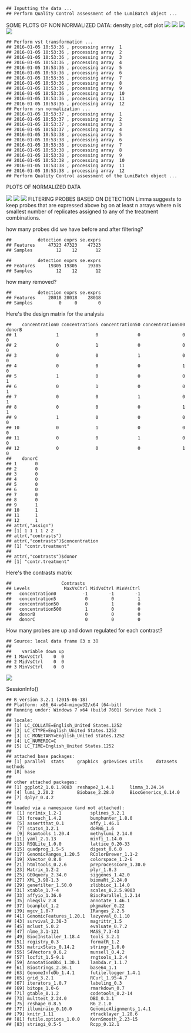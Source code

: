     ## Inputting the data ...
    ## Perform Quality Control assessment of the LumiBatch object ...

SOME PLOTS OF NON NORMALIZED DATA: density plot, cdf plot ![](raw-data-analysis_files/figure-markdown_github/unnamed-chunk-3-1.png) ![](raw-data-analysis_files/figure-markdown_github/unnamed-chunk-3-2.png) ![](raw-data-analysis_files/figure-markdown_github/unnamed-chunk-3-3.png) ![](raw-data-analysis_files/figure-markdown_github/unnamed-chunk-3-4.png)

    ## Perform vst transformation ...
    ## 2016-01-05 10:53:36 , processing array  1 
    ## 2016-01-05 10:53:36 , processing array  2 
    ## 2016-01-05 10:53:36 , processing array  3 
    ## 2016-01-05 10:53:36 , processing array  4 
    ## 2016-01-05 10:53:36 , processing array  5 
    ## 2016-01-05 10:53:36 , processing array  6 
    ## 2016-01-05 10:53:36 , processing array  7 
    ## 2016-01-05 10:53:36 , processing array  8 
    ## 2016-01-05 10:53:36 , processing array  9 
    ## 2016-01-05 10:53:36 , processing array  10 
    ## 2016-01-05 10:53:36 , processing array  11 
    ## 2016-01-05 10:53:36 , processing array  12 
    ## Perform rsn normalization ...
    ## 2016-01-05 10:53:37 , processing array  1 
    ## 2016-01-05 10:53:37 , processing array  2 
    ## 2016-01-05 10:53:37 , processing array  3 
    ## 2016-01-05 10:53:37 , processing array  4 
    ## 2016-01-05 10:53:38 , processing array  5 
    ## 2016-01-05 10:53:38 , processing array  6 
    ## 2016-01-05 10:53:38 , processing array  7 
    ## 2016-01-05 10:53:38 , processing array  8 
    ## 2016-01-05 10:53:38 , processing array  9 
    ## 2016-01-05 10:53:38 , processing array  10 
    ## 2016-01-05 10:53:38 , processing array  11 
    ## 2016-01-05 10:53:38 , processing array  12 
    ## Perform Quality Control assessment of the LumiBatch object ...

PLOTS OF NORMALIZED DATA

![](raw-data-analysis_files/figure-markdown_github/unnamed-chunk-4-1.png) ![](raw-data-analysis_files/figure-markdown_github/unnamed-chunk-4-2.png) ![](raw-data-analysis_files/figure-markdown_github/unnamed-chunk-4-3.png) FILTERING PROBES BASED ON DETECTION Limma suggests to keep probes that are expressed above bg on at least n arrays where n is smallest number of replicates assigned to any of the treatment combinations.

how many probes did we have before and after filtering?

    ##          detection exprs se.exprs
    ## Features     47323 47323    47323
    ## Samples         12    12       12

    ##          detection exprs se.exprs
    ## Features     19305 19305    19305
    ## Samples         12    12       12

how many removed?

    ##          detection exprs se.exprs
    ## Features     28018 28018    28018
    ## Samples          0     0        0

Here's the design matrix for the analysis

    ##    concentration0 concentration5 concentration50 concentration500 donorB
    ## 1               1              0               0                0      0
    ## 2               0              1               0                0      0
    ## 3               0              0               1                0      0
    ## 4               0              0               0                1      0
    ## 5               1              0               0                0      1
    ## 6               0              1               0                0      1
    ## 7               0              0               1                0      1
    ## 8               0              0               0                1      1
    ## 9               1              0               0                0      0
    ## 10              0              1               0                0      0
    ## 11              0              0               1                0      0
    ## 12              0              0               0                1      0
    ##    donorC
    ## 1       0
    ## 2       0
    ## 3       0
    ## 4       0
    ## 5       0
    ## 6       0
    ## 7       0
    ## 8       0
    ## 9       1
    ## 10      1
    ## 11      1
    ## 12      1
    ## attr(,"assign")
    ## [1] 1 1 1 1 2 2
    ## attr(,"contrasts")
    ## attr(,"contrasts")$concentration
    ## [1] "contr.treatment"
    ## 
    ## attr(,"contrasts")$donor
    ## [1] "contr.treatment"

Here's the contrasts matrix

    ##                   Contrasts
    ## Levels             MaxVsCtrl MidVsCtrl MinVsCtrl
    ##   concentration0          -1        -1        -1
    ##   concentration5           0         0         1
    ##   concentration50          0         1         0
    ##   concentration500         1         0         0
    ##   donorB                   0         0         0
    ##   donorC                   0         0         0

How many probes are up and down regulated for each contrast?

    ## Source: local data frame [3 x 3]
    ## 
    ##    variable down up
    ## 1 MaxVsCtrl    0  0
    ## 2 MidVsCtrl    0  0
    ## 3 MinVsCtrl    0  0

![](raw-data-analysis_files/figure-markdown_github/unnamed-chunk-11-1.png)

SessionInfo()

    ## R version 3.2.1 (2015-06-18)
    ## Platform: x86_64-w64-mingw32/x64 (64-bit)
    ## Running under: Windows 7 x64 (build 7601) Service Pack 1
    ## 
    ## locale:
    ## [1] LC_COLLATE=English_United States.1252 
    ## [2] LC_CTYPE=English_United States.1252   
    ## [3] LC_MONETARY=English_United States.1252
    ## [4] LC_NUMERIC=C                          
    ## [5] LC_TIME=English_United States.1252    
    ## 
    ## attached base packages:
    ## [1] parallel  stats     graphics  grDevices utils     datasets  methods  
    ## [8] base     
    ## 
    ## other attached packages:
    ## [1] ggplot2_1.0.1.9003  reshape2_1.4.1      limma_3.24.14      
    ## [4] lumi_2.20.2         Biobase_2.28.0      BiocGenerics_0.14.0
    ## [7] dplyr_0.4.2        
    ## 
    ## loaded via a namespace (and not attached):
    ##  [1] nor1mix_1.2-1           splines_3.2.1          
    ##  [3] foreach_1.4.2           bumphunter_1.8.0       
    ##  [5] assertthat_0.1          affy_1.46.1            
    ##  [7] stats4_3.2.1            doRNG_1.6              
    ##  [9] Rsamtools_1.20.4        methylumi_2.14.0       
    ## [11] yaml_2.1.13             minfi_1.14.0           
    ## [13] RSQLite_1.0.0           lattice_0.20-33        
    ## [15] quadprog_1.5-5          digest_0.6.8           
    ## [17] GenomicRanges_1.20.5    RColorBrewer_1.1-2     
    ## [19] XVector_0.8.0           colorspace_1.2-6       
    ## [21] htmltools_0.2.6         preprocessCore_1.30.0  
    ## [23] Matrix_1.2-2            plyr_1.8.3             
    ## [25] GEOquery_2.34.0         siggenes_1.42.0        
    ## [27] XML_3.98-1.3            biomaRt_2.24.0         
    ## [29] genefilter_1.50.0       zlibbioc_1.14.0        
    ## [31] xtable_1.7-4            scales_0.2.5.9003      
    ## [33] affyio_1.36.0           BiocParallel_1.2.14    
    ## [35] nleqslv_2.8             annotate_1.46.1        
    ## [37] beanplot_1.2            pkgmaker_0.22          
    ## [39] mgcv_1.8-7              IRanges_2.2.5          
    ## [41] GenomicFeatures_1.20.1  lazyeval_0.1.10        
    ## [43] survival_2.38-3         magrittr_1.5           
    ## [45] mclust_5.0.2            evaluate_0.7.2         
    ## [47] nlme_3.1-121            MASS_7.3-43            
    ## [49] BiocInstaller_1.18.4    tools_3.2.1            
    ## [51] registry_0.3            formatR_1.2            
    ## [53] matrixStats_0.14.2      stringr_1.0.0          
    ## [55] S4Vectors_0.6.2         munsell_0.4.2          
    ## [57] locfit_1.5-9.1          rngtools_1.2.4         
    ## [59] AnnotationDbi_1.30.1    lambda.r_1.1.7         
    ## [61] Biostrings_2.36.1       base64_1.1             
    ## [63] GenomeInfoDb_1.4.1      futile.logger_1.4.1    
    ## [65] grid_3.2.1              RCurl_1.95-4.7         
    ## [67] iterators_1.0.7         labeling_0.3           
    ## [69] bitops_1.0-6            rmarkdown_0.7          
    ## [71] gtable_0.1.2            codetools_0.2-14       
    ## [73] multtest_2.24.0         DBI_0.3.1              
    ## [75] reshape_0.8.5           R6_2.1.0               
    ## [77] illuminaio_0.10.0       GenomicAlignments_1.4.1
    ## [79] knitr_1.11              rtracklayer_1.28.6     
    ## [81] futile.options_1.0.0    KernSmooth_2.23-15     
    ## [83] stringi_0.5-5           Rcpp_0.12.1
